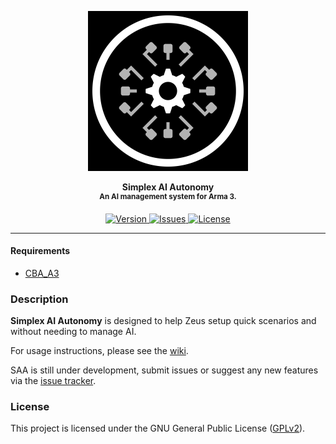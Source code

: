 <p align="center">
	<img src="https://github.com/SceptreOfficial/Simplex-AI-Autonomy/raw/master/assets/saa_black.png" width="256">
</p>

<p align="center">
	<strong>Simplex AI Autonomy</strong><br />
	<sup><strong>An AI management system for Arma 3.</strong></sup>
</p>

<p align="center">
	<a href="https://github.com/SceptreOfficial/Simplex-AI-Autonomy/releases/latest">
		<img src="https://img.shields.io/badge/Version-1.0-blue?style=flat-square" alt="Version">
	</a>
	<a href="https://github.com/SceptreOfficial/Simplex-AI-Autonomy/issues">
		<img src="https://img.shields.io/github/issues-raw/SceptreOfficial/Simplex-AI-Autonomy?style=flat-square&label=Issues" alt="Issues">
	</a>
	<a href="https://github.com/SceptreOfficial/Simplex-AI-Autonomy/blob/master/LICENSE">
		<img src="https://img.shields.io/badge/License-GPLv2-red?style=flat-square" alt="License">
	</a>
</p>

---

#### Requirements

- [CBA_A3](https://github.com/CBATeam/CBA_A3)

### Description

**Simplex AI Autonomy** is designed to help Zeus setup quick scenarios and without needing to manage AI.

For usage instructions, please see the [wiki](https://github.com/SceptreOfficial/Simplex-AI-Autonomy/wiki).

SAA is still under development, submit issues or suggest any new features via the [issue tracker](https://github.com/SceptreOfficial/Simplex-AI-Autonomy/issues).

### License

This project is licensed under the GNU General Public License ([GPLv2](../master/LICENSE)).
